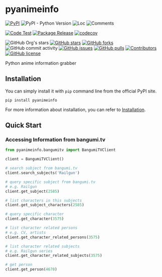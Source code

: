 # pyanimeinfo

[![PyPI](https://img.shields.io/pypi/v/pyanimeinfo)](https://pypi.org/project/pyanimeinfo/)
![PyPI - Python Version](https://img.shields.io/pypi/pyversions/pyanimeinfo)
![Loc](https://img.shields.io/endpoint?url=https://gist.githubusercontent.com/narugo1992/2be1fb0ad747c720587467bf6708063b/raw/loc.json)
![Comments](https://img.shields.io/endpoint?url=https://gist.githubusercontent.com/narugo1992/2be1fb0ad747c720587467bf6708063b/raw/comments.json)

[![Code Test](https://github.com/deepghs/pyanimeinfo/workflows/Code%20Test/badge.svg)](https://github.com/deepghs/pyanimeinfo/actions?query=workflow%3A%22Code+Test%22)
[![Package Release](https://github.com/deepghs/pyanimeinfo/workflows/Package%20Release/badge.svg)](https://github.com/deepghs/pyanimeinfo/actions?query=workflow%3A%22Package+Release%22)
[![codecov](https://codecov.io/gh/deepghs/pyanimeinfo/branch/main/graph/badge.svg?token=XJVDP4EFAT)](https://codecov.io/gh/deepghs/pyanimeinfo)

![GitHub Org's stars](https://img.shields.io/github/stars/deepghs)
[![GitHub stars](https://img.shields.io/github/stars/deepghs/pyanimeinfo)](https://github.com/deepghs/pyanimeinfo/stargazers)
[![GitHub forks](https://img.shields.io/github/forks/deepghs/pyanimeinfo)](https://github.com/deepghs/pyanimeinfo/network)
![GitHub commit activity](https://img.shields.io/github/commit-activity/m/deepghs/pyanimeinfo)
[![GitHub issues](https://img.shields.io/github/issues/deepghs/pyanimeinfo)](https://github.com/deepghs/pyanimeinfo/issues)
[![GitHub pulls](https://img.shields.io/github/issues-pr/deepghs/pyanimeinfo)](https://github.com/deepghs/pyanimeinfo/pulls)
[![Contributors](https://img.shields.io/github/contributors/deepghs/pyanimeinfo)](https://github.com/deepghs/pyanimeinfo/graphs/contributors)
[![GitHub license](https://img.shields.io/github/license/deepghs/pyanimeinfo)](https://github.com/deepghs/pyanimeinfo/blob/master/LICENSE)

Python anime information grabber

## Installation

You can simply install it with `pip` command line from the official PyPI site.

```shell
pip install pyanimeinfo
```

For more information about installation, you can refer
to [Installation](https://deepghs.github.io/pyanimeinfo/main/tutorials/installation/index.html).

## Quick Start

### Accessing Information from bangumi.tv

```python
from pyanimeinfo.bangumitv import BangumiTVClient

client = BangumiTVClient()

# search subject from bangumi.tv
client.search_subjects('Railgun')

# query specific subject from bangumi.tv
# e.g. Railgun
client.get_subject(2585)

# list characters in this subjects
client.get_subject_characters(2585)

# query specific character
client.get_character(3575)

# list character related persons
# e.g. CV, artists
client.get_character_related_persons(3575)

# list character related subjects
# e.g. Railgun series
client.get_character_related_subjects(3575)

# get person
client.get_person(4670)
```

